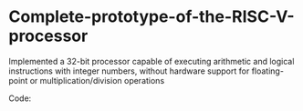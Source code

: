 # Complete-prototype-of-the-RISC-V-processor

Implemented a 32-bit processor capable of executing arithmetic and logical instructions with integer numbers, without hardware support for floating-point or multiplication/division operations

Code: 
